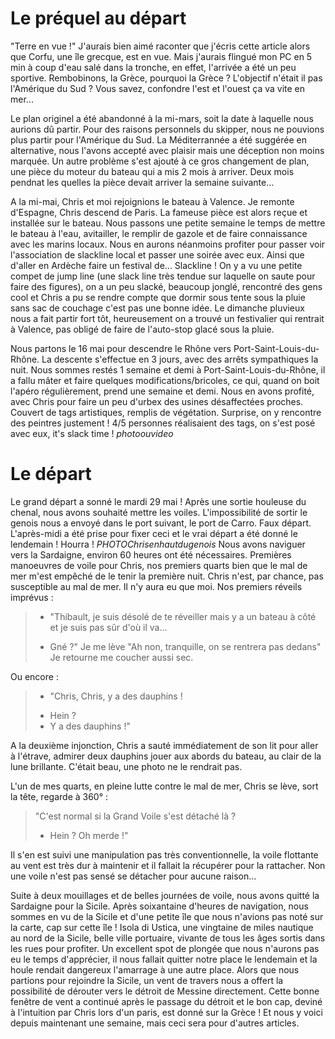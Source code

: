 Le préquel au départ
===================

"Terre en vue !"
J'aurais bien aimé raconter que j'écris cette article alors que Corfu, une île grecque, est en vue. Mais j'aurais flingué mon PC en 5 min à coup d'eau salé dans la tronche, en effet, l'arrivée a été un peu sportive.
Rembobinons, la Grèce, pourquoi la Grèce ? L'objectif n'était il pas l'Amérique du Sud ? Vous savez, confondre l'est et l'ouest ça va vite en mer...

Le plan originel a été abandonné à la mi-mars, soit la date à laquelle nous aurions dû partir. Pour des raisons personnels du skipper, nous ne pouvions plus partir pour l'Amérique du Sud. La Méditerrannée a été suggérée en alternative, nous l'avons accepté avec plaisir mais une déception non moins marquée.
Un autre problème s'est ajouté à ce gros changement de plan, une pièce du moteur du bateau qui a mis 2 mois à arriver. Deux mois pendnat les quelles la pièce devait arriver la semaine suivante...

A la mi-mai, Chris et moi rejoignions le bateau à Valence. Je remonte d'Espagne, Chris descend de Paris. La fameuse pièce est alors reçue et installée sur le bateau. Nous passons une petite semaine le temps de mettre le bateau à l'eau, avitailler, le remplir de gazole et de faire connaissance avec les marins locaux.
Nous en aurons néanmoins profiter pour passer voir l'association de slackline local et passer une soirée avec eux.
Ainsi que d'aller en Ardèche faire un festival de... Slackline ! On y a vu une petite compet de jump line (une slack line très tendue sur laquelle on saute pour faire des figures), on a un peu slacké, beaucoup jonglé, rencontré des gens cool et Chris a pu se rendre compte que dormir sous tente sous la pluie sans sac de couchage c'est pas une bonne idée. Le dimanche pluvieux nous a fait partir fort tôt, heureusement on a trouvé un festivalier qui rentrait à Valence, pas obligé de faire de l'auto-stop glacé sous la pluie.

Nous partons le 16 mai pour descendre le Rhône vers Port-Saint-Louis-du-Rhône. La descente s'effectue en 3 jours, avec des arrêts sympathiques la nuit.
Nous sommes restés 1 semaine et demi à Port-Saint-Louis-du-Rhône, il a fallu mâter et faire quelques modifications/bricoles, ce qui, quand on boit l'apéro régulièrement, prend une semaine et demi.
Nous en avons profité, avec Chris pour faire un peu d'urbex des usines désaffectées proches. Couvert de tags artistiques, remplis de végétation. Surprise, on y rencontre des peintres justement ! 4/5 personnes réalisaient des tags, on s'est posé avec eux, it's slack time ! $photo ou video$

Le départ
=========

Le grand départ a sonné le mardi 29 mai ! Après une sortie houleuse du chenal, nous avons souhaité mettre les voiles. L'impossibilité de sortir le genois nous a envoyé dans le port suivant, le port de Carro. Faux départ.
L'après-midi a été prise pour fixer ceci et le vrai départ a été donné le lendemain ! Hourra ! $PHOTO Chris en haut du genois$
Nous avons naviguer vers la Sardaigne, environ 60 heures ont été nécessaires. Premières manoeuvres de voile pour Chris, nos premiers quarts bien que le mal de mer m'est empêché de le tenir la première nuit. Chris n'est, par chance, pas susceptible au mal de mer. Il n'y aura eu que moi.
Nos premiers réveils imprévus :

> * "Thibault, je suis désolé de te réveiller mais y a un bateau à côté et je suis pas sûr d'où il va...
> - Gné ?" Je me lève "Ah non, tranquille, on se rentrera pas dedans" Je retourne me coucher aussi sec.

Ou encore :

> * "Chris, Chris, y a des dauphins !
> - Hein ?
> - Y a des dauphins !"

A la deuxième injonction, Chris a sauté immédiatement de son lit pour aller à l'étrave, admirer deux dauphins jouer aux abords du bateau, au clair de la lune brillante. C'était beau, une photo ne le rendrait pas.

L'un de mes quarts, en pleine lutte contre le mal de mer, Chris se lève, sort la tête, regarde à 360° :

> "C'est normal si la Grand Voile s'est détaché là ?
> - Hein ? Oh merde !"

 Il s'en est suivi une manipulation pas très conventionnelle, la voile flottante au vent est très dur à maintenir et il fallait la récupérer pour la rattacher. Non une voile n'est pas sensé se détacher pour aucune raison...

Suite à deux mouillages et de belles journées de voile, nous avons quitté la Sardaigne pour la Sicile. Après soixantaine d'heures de navigation, nous sommes en vu de la Sicile et d'une petite île que nous n'avions pas noté sur la carte, cap sur cette île ! Isola di Ustica, une vingtaine de miles nautique au nord de la Sicile, belle ville portuaire, vivante de tous les âges sortis dans les rues pour profiter. Un excellent spot de plongée que nous n'aurons pas eu le temps d'apprécier, il nous fallait quitter notre place le lendemain et la houle rendait dangereux l'amarrage à une autre place.
Alors que nous partions pour rejoindre la Sicile, un vent de travers nous a offert la possibilité de dérouter vers le détroit de Messine directement. Cette bonne fenêtre de vent a continué après le passage du détroit et le bon cap, deviné à l'intuition par Chris lors d'un paris, est donné sur la Grèce !
Et nous y voici depuis maintenant une semaine, mais ceci sera pour d'autres articles.

